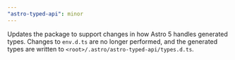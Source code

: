 ```yaml
---
"astro-typed-api": minor
---
```


Updates the package to support changes in how Astro 5 handles generated types. Changes to `env.d.ts` are no longer performed, and the generated types are written to `<root>/.astro/astro-typed-api/types.d.ts`.
